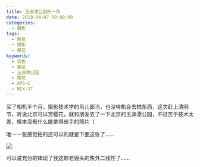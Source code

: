 ```yaml
---
title: 玉渊潭公园的一角
date: 2019-04-07 09:00:00
categories: 
  - 摄影
tags:
  - 索尼
  - 摄影
  - 樱花
keywords: 
  - 调色
  - 索尼
  - 玉渊潭公园
  - 樱花
  - APS-C
  - NEX-5T
---
```


买了相机半个月，摄影技术学的吊儿郎当，也没啥机会去拍东西，这次赶上清明节，听说北京可以赏樱花，就和朋友去了一下北京的玉渊潭公园，不过苦于技术太差，根本没有什么能拿得出手的照片（

唯一一张感觉拍的还可以的就是下面这张了……

![](1.webp)

可以说充分的体现了我这颗老镜头的焦外二线性了……